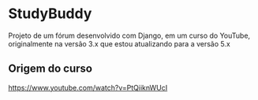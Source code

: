 # StudyBuddy
Projeto de um fórum desenvolvido com Django, em um curso do YouTube, originalmente na versão 3.x que estou atualizando para a versão 5.x

## Origem do curso
https://www.youtube.com/watch?v=PtQiiknWUcI
